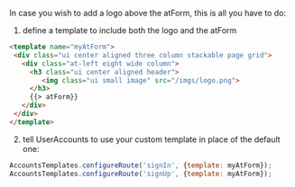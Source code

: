 In case you wish to add a logo above the atForm, this is all you have to do:

1) define a template to include both the logo and the atForm

```html
<template name="myAtForm">
 <div class="ui center aligned three column stackable page grid">
   <div class="at-left eight wide column">
     <h3 class="ui center aligned header">
        <img class="ui small image" src="/imgs/logo.png">
     </h3>
     {{> atForm}}
   </div>
 </div>
</template>
```


2) tell UserAccounts to use your custom template in place of the default one:

```javascript
AccountsTemplates.configureRoute('signIn', {template: myAtForm});
AccountsTemplates.configureRoute('signUp', {template: myAtForm});
```
